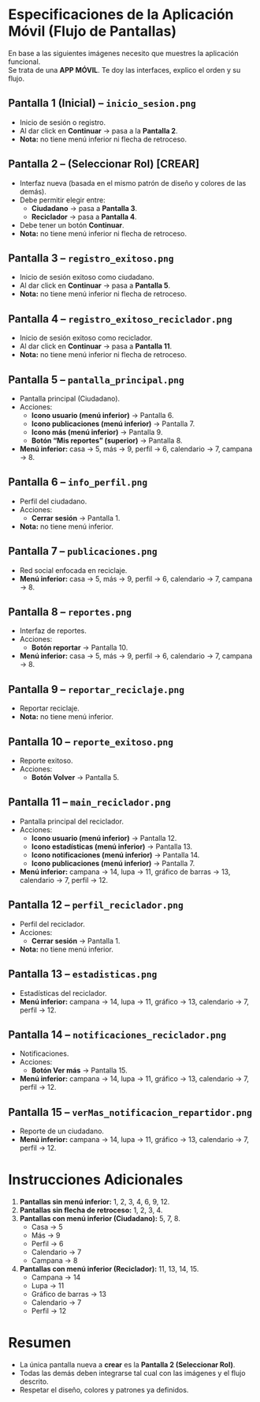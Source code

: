 # Especificaciones de la Aplicación Móvil (Flujo de Pantallas)

En base a las siguientes imágenes necesito que muestres la aplicación funcional.  
Se trata de una **APP MÓVIL**. Te doy las interfaces, explico el orden y su flujo.  

## Pantalla 1 (Inicial) – `inicio_sesion.png`
- Inicio de sesión o registro.  
- Al dar click en **Continuar** → pasa a la **Pantalla 2**.  
- **Nota:** no tiene menú inferior ni flecha de retroceso.  

## Pantalla 2 – (Seleccionar Rol) **[CREAR]**
- Interfaz nueva (basada en el mismo patrón de diseño y colores de las demás).  
- Debe permitir elegir entre:
  - **Ciudadano** → pasa a **Pantalla 3**.  
  - **Reciclador** → pasa a **Pantalla 4**.  
- Debe tener un botón **Continuar**.  
- **Nota:** no tiene menú inferior ni flecha de retroceso.  

## Pantalla 3 – `registro_exitoso.png`
- Inicio de sesión exitoso como ciudadano.  
- Al dar click en **Continuar** → pasa a **Pantalla 5**.  
- **Nota:** no tiene menú inferior ni flecha de retroceso.  

## Pantalla 4 – `registro_exitoso_reciclador.png`
- Inicio de sesión exitoso como reciclador.  
- Al dar click en **Continuar** → pasa a **Pantalla 11**.  
- **Nota:** no tiene menú inferior ni flecha de retroceso.  

## Pantalla 5 – `pantalla_principal.png`
- Pantalla principal (Ciudadano).  
- Acciones:
  - **Icono usuario (menú inferior)** → Pantalla 6.  
  - **Icono publicaciones (menú inferior)** → Pantalla 7.  
  - **Icono más (menú inferior)** → Pantalla 9.  
  - **Botón “Mis reportes” (superior)** → Pantalla 8.  
- **Menú inferior:** casa → 5, más → 9, perfil → 6, calendario → 7, campana → 8.  

## Pantalla 6 – `info_perfil.png`
- Perfil del ciudadano.  
- Acciones:
  - **Cerrar sesión** → Pantalla 1.  
- **Nota:** no tiene menú inferior.  

## Pantalla 7 – `publicaciones.png`
- Red social enfocada en reciclaje.  
- **Menú inferior:** casa → 5, más → 9, perfil → 6, calendario → 7, campana → 8.  

## Pantalla 8 – `reportes.png`
- Interfaz de reportes.  
- Acciones:
  - **Botón reportar** → Pantalla 10.  
- **Menú inferior:** casa → 5, más → 9, perfil → 6, calendario → 7, campana → 8.  

## Pantalla 9 – `reportar_reciclaje.png`
- Reportar reciclaje.  
- **Nota:** no tiene menú inferior.  

## Pantalla 10 – `reporte_exitoso.png`
- Reporte exitoso.  
- Acciones:
  - **Botón Volver** → Pantalla 5.  

## Pantalla 11 – `main_reciclador.png`
- Pantalla principal del reciclador.  
- Acciones:
  - **Icono usuario (menú inferior)** → Pantalla 12.  
  - **Icono estadísticas (menú inferior)** → Pantalla 13.  
  - **Icono notificaciones (menú inferior)** → Pantalla 14.  
  - **Icono publicaciones (menú inferior)** → Pantalla 7.  
- **Menú inferior:** campana → 14, lupa → 11, gráfico de barras → 13, calendario → 7, perfil → 12.  

## Pantalla 12 – `perfil_reciclador.png`
- Perfil del reciclador.  
- Acciones:
  - **Cerrar sesión** → Pantalla 1.  
- **Nota:** no tiene menú inferior.  

## Pantalla 13 – `estadisticas.png`
- Estadísticas del reciclador.  
- **Menú inferior:** campana → 14, lupa → 11, gráfico → 13, calendario → 7, perfil → 12.  

## Pantalla 14 – `notificaciones_reciclador.png`
- Notificaciones.  
- Acciones:
  - **Botón Ver más** → Pantalla 15.  
- **Menú inferior:** campana → 14, lupa → 11, gráfico → 13, calendario → 7, perfil → 12.  

## Pantalla 15 – `verMas_notificacion_repartidor.png`
- Reporte de un ciudadano.  
- **Menú inferior:** campana → 14, lupa → 11, gráfico → 13, calendario → 7, perfil → 12.  

# Instrucciones Adicionales

1. **Pantallas sin menú inferior:** 1, 2, 3, 4, 6, 9, 12.  
2. **Pantallas sin flecha de retroceso:** 1, 2, 3, 4.  
3. **Pantallas con menú inferior (Ciudadano):** 5, 7, 8.  
   - Casa → 5  
   - Más → 9  
   - Perfil → 6  
   - Calendario → 7  
   - Campana → 8  
4. **Pantallas con menú inferior (Reciclador):** 11, 13, 14, 15.  
   - Campana → 14  
   - Lupa → 11  
   - Gráfico de barras → 13  
   - Calendario → 7  
   - Perfil → 12  

# Resumen
- La única pantalla nueva a **crear** es la **Pantalla 2 (Seleccionar Rol)**.  
- Todas las demás deben integrarse tal cual con las imágenes y el flujo descrito.  
- Respetar el diseño, colores y patrones ya definidos.  
